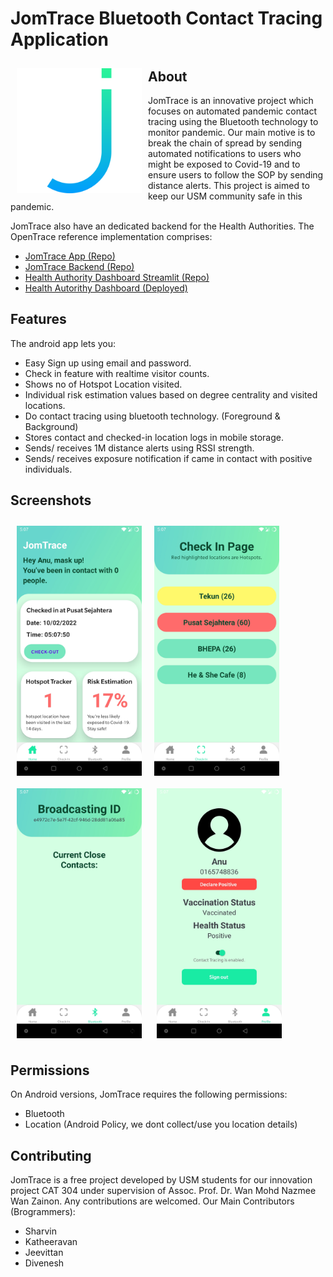 # JomTrace Bluetooth Contact Tracing Application
<img src="/assets/images/JomTrace.png" align="left"
width="200" hspace="10" vspace="10">
## About

JomTrace is an innovative project which focuses on automated pandemic contact tracing using the Bluetooth technology to monitor pandemic. Our main motive is to break the chain of spread by sending automated notifications to users who might be exposed to Covid-19 and to ensure users to follow the SOP by sending distance alerts. This project is aimed to keep our USM community safe in this pandemic.

JomTrace also have an dedicated backend for the Health Authorities.
The OpenTrace reference implementation comprises:
- [JomTrace App (Repo)](https://github.com/Sharvin1106/BluetoothTracingApp)
- [JomTrace Backend (Repo)](https://github.com/jom-trace/JomTrace-Backend)
- [Health Authority Dashboard Streamlit (Repo)](https://github.com/jom-trace/dashboard_streamlit)
- [Health Autorithy Dashboard (Deployed)](https://jom-trace-dashboard.herokuapp.com/)

## Features

The android app lets you:
- Easy Sign up using email and password.
- Check in feature with realtime visitor counts.
- Shows no of Hotspot Location visited.
- Individual risk estimation values based on degree centrality and visited locations. 
- Do contact tracing using bluetooth technology. (Foreground & Background)
- Stores contact and checked-in location logs in mobile storage.
- Sends/ receives 1M distance alerts using RSSI strength.
- Sends/ receives exposure notification if came in contact with positive individuals.

## Screenshots

[<img src="/assets/images/Home.jpg" align="left"
width="200"
    hspace="10" vspace="10">](/assets/images/Home.jpg)
[<img src="/assets/images/Check-In.jpg" align="center"
width="200"
    hspace="10" vspace="10">](/assets/images/Check-In.jpg)
[<img src="/assets/images/Bluetooth.jpg" align="center"
width="200"
    hspace="10" vspace="10">](/assets/images/Bluetooth.jpg)
[<img src="/assets/images/Profile.jpg" align="center"
width="200"
    hspace="10" vspace="10">](/assets/images/Profile.jpg)

## Permissions

On Android versions, JomTrace requires the following permissions:
- Bluetooth
- Location (Android Policy, we dont collect/use you location details)


## Contributing

JomTrace is a free project developed by USM students for our innovation project CAT 304 under supervision of Assoc. Prof. Dr. Wan Mohd Nazmee Wan Zainon. Any contributions are welcomed.
Our Main Contributors (Brogrammers):
- Sharvin 
- Katheeravan
- Jeevittan
- Divenesh

